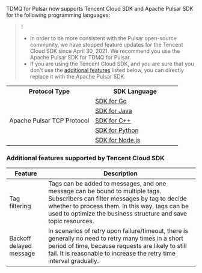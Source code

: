 TDMQ for Pulsar now supports Tencent Cloud SDK and Apache Pulsar SDK for the following programming languages:

>!
>- In order to be more consistent with the Pulsar open-source community, we have stopped feature updates for the Tencent Cloud SDK since April 30, 2021. We recommend you use the Apache Pulsar SDK for TDMQ for Pulsar.
>- If you are using the Tencent Cloud SDK, and you are sure that you don't use the [additional features](#external) listed below, you can directly replace it with the Apache Pulsar SDK.

<table>
<tr>
<th width="50%">Protocol Type</th><th width="50%">SDK Language</th>
</tr><tr>
<td rowspan="5">Apache Pulsar TCP Protocol</td>
<td><a href="https://intl.cloud.tencent.com/document/product/1110/42947">SDK for Go</a></td>
</tr><tr>
<td><a href="https://intl.cloud.tencent.com/document/product/1110/42948">SDK for Java</a></td>
</tr><tr>
<td><a href="https://intl.cloud.tencent.com/document/product/1110/42949">SDK for C++</a></td>
</tr><tr>
<td><a href="https://intl.cloud.tencent.com/document/product/1110/42950">SDK for Python</a></td>
</tr><tr>
<td><a href="https://intl.cloud.tencent.com/document/product/1110/42951">SDK for Node.js</a></td>
</tr>
</table>


### Additional features supported by Tencent Cloud SDK[](id:external)
| Feature | Description |
| ------------------ | ------------------------------------------------------------ |
| Tag filtering | Tags can be added to messages, and one message can be bound to multiple tags. Subscribers can filter messages by tag to decide whether to process them. In this way, tags can be used to optimize the business structure and save topic resources. |
| Backoff delayed message | In scenarios of retry upon failure/timeout, there is generally no need to retry many times in a short period of time, because requests are likely to still fail. It is reasonable to increase the retry time interval gradually. |

